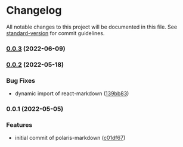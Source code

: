 # Changelog

All notable changes to this project will be documented in this file. See [standard-version](https://github.com/conventional-changelog/standard-version) for commit guidelines.

### [0.0.3](https://github.com/shop3/polaris-markdown/compare/v0.0.2...v0.0.3) (2022-06-09)

### [0.0.2](https://github.com/shop3/polaris-markdown/compare/v0.0.1...v0.0.2) (2022-05-18)


### Bug Fixes

* dynamic import of react-markdown ([139bb83](https://github.com/shop3/polaris-markdown/commit/139bb83a7fbf710c3f17c647aee3926bdc99a1b7))

### 0.0.1 (2022-05-05)


### Features

* initial commit of polaris-markdown ([c01df67](https://github.com/shop3/polaris-markdown/commit/c01df6727f7a5aaa0e0236f2c9c03aa9ba3ef33c))
